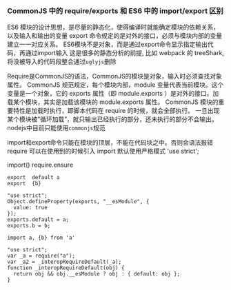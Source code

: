 ### CommonJS 中的 require/exports 和 ES6 中的 import/export 区别
ES6 模块的设计思想，是尽量的静态化，使得编译时就能确定模块的依赖关系，以及输入和输出的变量
export 命令规定的是对外的接口，必须与模块内部的变量建立一一对应关系。
ES6模块不是对象，而是通过export命令显示指定输出代码，再通过import输入
这是很多的静态分析的前提, 比如 webpack 的 treeShark, 将没被导入的代码段整合通过`uglyjs`删除

Require是CommonJS的语法，CommonJS的模块是对象，输入时必须查找对象属性。
CommonJS 规范规定，每个模块内部，module 变量代表当前模块。这个变量是一个对象，它的 exports 属性（即 module.exports ）是对外的接口。加载某个模块，其实是加载该模块的 module.exports 属性。
CommonJS 模块的重要特性是加载时执行，即脚本代码在 require 的时候，就会全部执行。
一旦出现某个模块被”循环加载”，就只输出已经执行的部分，还未执行的部分不会输出。
nodejs中目前只能使用`commonjs`规范

import和export命令只能在模块的顶层，不能在代码块之中。否则会语法报错
require 可以在使用到的时候引入
import 默认使用严格模式
'use strict';

import()
require.ensure

```export
export  default a
export  {b}

"use strict";
Object.defineProperty(exports, "__esModule", {
  value: true
});
exports.default = a;
exports.b = b;
```

```import
import a, {b} from 'a'

"use strict";
var _a = require("a");
var _a2 = _interopRequireDefault(_a);
function _interopRequireDefault(obj) {
  return obj && obj.__esModule ? obj : { default: obj };
}
```

